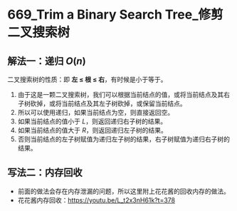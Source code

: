 # 669_Trim a Binary Search Tree_修剪二叉搜索树

## 解法一：递归 $O(n)$

二叉搜索树的性质：即 **左 ≤ 根 ≤ 右**，有时候是小于等于。

1. 由于这是一颗二叉搜索树，我们可以根据当前结点的值，或将当前结点及其右子树砍掉，或将当前结点及其左子树砍掉，或保留当前结点。
2. 所以可以使用递归，如果当前结点为空，则直接返回空。
3. 如果当前结点的值小于 $L$，则返回递归右子树的结果。
4. 如果当前结点的值大于 $R$，则返回递归左子树的结果。
5. 否则当前结点的左子树赋值为递归左子树的结果，右子树赋值为递归右子树的结果。

## 写法二：内存回收

- 前面的做法会存在内存泄漏的问题，所以这里附上花花酱的回收内存的做法。
- 花花酱内存回收：https://youtu.be/L_t2x3nH61k?t=378
